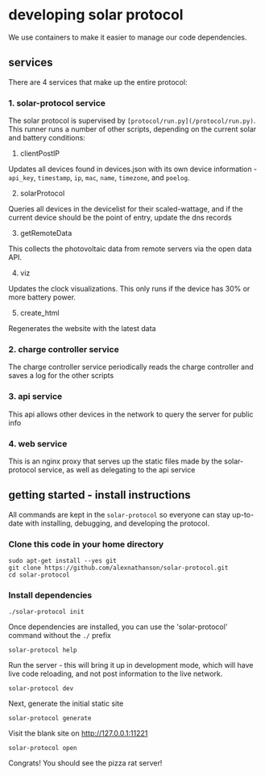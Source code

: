 # developing solar protocol

We use containers to make it easier to manage our code dependencies.

## services

There are 4 services that make up the entire protocol:

### 1. solar-protocol service

The solar protocol is supervised by `[protocol/run.py](/protocol/run.py)`. This runner runs a number of other scripts, depending on the current solar and battery conditions:

1. clientPostIP

Updates all devices found in devices.json with its own device information - `api_key`, `timestamp`, `ip`, `mac`, `name`, `timezone`, and `poelog`.

2. solarProtocol

Queries all devices in the devicelist for their scaled-wattage, and if the current device should be the point of entry, update the dns records

3. getRemoteData

This collects the photovoltaic data from remote servers via the open data API.

4. viz

Updates the clock visualizations. This only runs if the device has 30% or more battery power.

5. create_html

Regenerates the website with the latest data

### 2. charge controller service

The charge controller service periodically reads the charge controller and saves a log for the other scripts

### 3. api service

This api allows other devices in the network to query the server for public info

### 4. web service

This is an nginx proxy that serves up the static files made by the solar-protocol service, as well as delegating to the api service


## getting started - install instructions

All commands are kept in the `solar-protocol` so everyone can stay up-to-date with installing, debugging, and developing the protocol.

### Clone this code in your home directory

    sudo apt-get install --yes git
    git clone https://github.com/alexnathanson/solar-protocol.git
    cd solar-protocol

### Install dependencies

    ./solar-protocol init

Once dependencies are installed, you can use the 'solar-protocol' command without the `./` prefix

    solar-protocol help

Run the server - this will bring it up in development mode, which will have live code reloading, and not post information to the live network.

    solar-protocol dev

Next, generate the initial static site

    solar-protocol generate

Visit the blank site on http://127.0.0.1:11221

    solar-protocol open

Congrats! You should see the pizza rat server!
